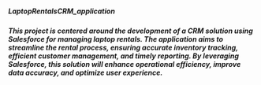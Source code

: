 ##### LaptopRentalsCRM_application
##### This project is centered around the development of a CRM solution using Salesforce for managing laptop rentals. The application aims to streamline the rental process, ensuring accurate inventory tracking, efficient customer management, and timely reporting. By leveraging Salesforce, this solution will enhance operational efficiency, improve data accuracy, and optimize user experience.
